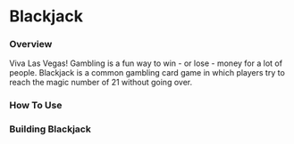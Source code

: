 # Blackjack

### Overview
Viva Las Vegas! Gambling is a fun way to win - or lose - money for a lot of people. Blackjack is a common gambling card game in which players try to reach the magic number of 21 without going over. 


### How To Use

### Building Blackjack
